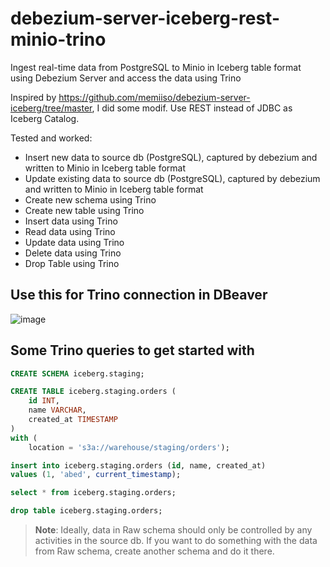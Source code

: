 # debezium-server-iceberg-rest-minio-trino
Ingest real-time data from PostgreSQL to Minio in Iceberg table format using Debezium Server and access the data using Trino

Inspired by https://github.com/memiiso/debezium-server-iceberg/tree/master, I did some modif. Use REST instead of JDBC as Iceberg Catalog.

Tested and worked:
 - Insert new data to source db (PostgreSQL), captured by debezium and written to Minio in Iceberg table format
 - Update existing data to source db (PostgreSQL), captured by debezium and written to Minio in Iceberg table format
 - Create new schema using Trino
 - Create new table using Trino
 - Insert data using Trino
 - Read data using Trino
 - Update data using Trino
 - Delete data using Trino
 - Drop Table using Trino

## Use this for Trino connection in DBeaver
![image](https://github.com/user-attachments/assets/828819f8-4305-42c7-9a86-186a4377d694)

## Some Trino queries to get started with

```sql
CREATE SCHEMA iceberg.staging;
```
```sql
CREATE TABLE iceberg.staging.orders (
    id INT,
    name VARCHAR,
    created_at TIMESTAMP
)
with (
	location = 's3a://warehouse/staging/orders');
```
```sql
insert into iceberg.staging.orders (id, name, created_at)
values (1, 'abed', current_timestamp);
```
```sql
select * from iceberg.staging.orders; 
```
```sql
drop table iceberg.staging.orders;
```

> **Note**: Ideally, data in Raw schema should only be controlled by any activities in the source db. If you want to do something with the data from Raw schema, create another schema and do it there.
